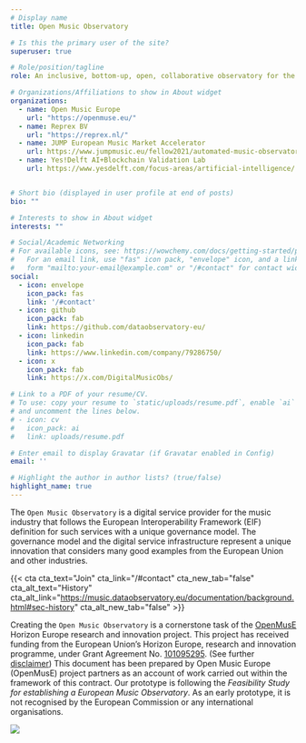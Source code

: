 ```yaml
---
# Display name
title: Open Music Observatory

# Is this the primary user of the site?
superuser: true

# Role/position/tagline
role: An inclusive, bottom-up, open, collaborative observatory for the European music sector.

# Organizations/Affiliations to show in About widget
organizations:
  - name: Open Music Europe
    url: "https://openmuse.eu/"
  - name: Reprex BV
    url: "https://reprex.nl/"
  - name: JUMP European Music Market Accelerator
    url: https://www.jumpmusic.eu/fellow2021/automated-music-observatory/
  - name: Yes!Delft AI+Blockchain Validation Lab
    url: https://www.yesdelft.com/focus-areas/artificial-intelligence/


# Short bio (displayed in user profile at end of posts)
bio: ""

# Interests to show in About widget
interests: ""

# Social/Academic Networking
# For available icons, see: https://wowchemy.com/docs/getting-started/page-builder/#icons
#   For an email link, use "fas" icon pack, "envelope" icon, and a link in the
#   form "mailto:your-email@example.com" or "/#contact" for contact widget.
social:
  - icon: envelope
    icon_pack: fas
    link: '/#contact'
  - icon: github
    icon_pack: fab
    link: https://github.com/dataobservatory-eu/
  - icon: linkedin
    icon_pack: fab
    link: https://www.linkedin.com/company/79286750/
  - icon: x
    icon_pack: fab
    link: https://x.com/DigitalMusicObs/

# Link to a PDF of your resume/CV.
# To use: copy your resume to `static/uploads/resume.pdf`, enable `ai` icons in `params.toml`,
# and uncomment the lines below.
# - icon: cv
#   icon_pack: ai
#   link: uploads/resume.pdf

# Enter email to display Gravatar (if Gravatar enabled in Config)
email: ''

# Highlight the author in author lists? (true/false)
highlight_name: true
---
```


The `Open Music Observatory` is a digital service provider for the music industry that follows the European Interoperability Framework (EIF) definition for such services with a unique governance model. The governance model and the digital service infrastructure represent a unique innovation that considers many good examples from the European Union and other industries.

{{< cta cta_text="Join" cta_link="/#contact" cta_new_tab="false" cta_alt_text="History" cta_alt_link="https://music.dataobservatory.eu/documentation/background.html#sec-history" cta_alt_new_tab="false" >}}

Creating the `Open Music Observatory` is a cornerstone task of the [OpenMusE](/authors/openmuse) Horizon Europe research and innovation project. This project has received funding from the European Union’s Horizon Europe, research and innovation programme, under Grant Agreement No. [101095295](https://cordis.europa.eu/project/id/101095295). (See further [disclaimer](https://music.dataobservatory.eu/documentation/#disclaimer-of-warranties)) This document has been prepared by Open Music Europe (OpenMusE) project partners as an account of work carried out within the framework of this contract. Our prototype is following the  _Feasibility Study for establishing a European Music Observatory_. As an early prototype, it is not recognised by the European Commission or any international organisations.

![](/png/EN_fundedbyEU_VERTICAL_RGB_BLACK%20OUTLINE_200px.png)